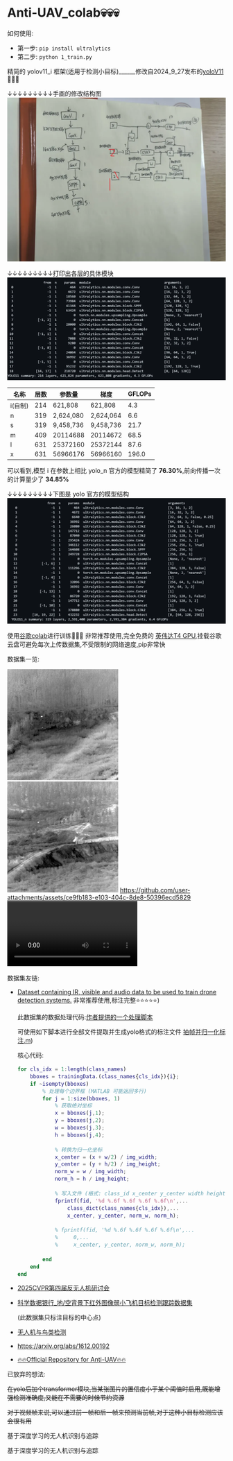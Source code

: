 # Anti-UAV_colab💀💀💀

如何使用:  

- 第一步: ```pip install ultralytics```
- 第二步: ```python 1_train.py```

精简的 yolov11_i 框架(适用于检测小目标)______修改自2024_9_27发布的[yoloV11](https://docs.ultralytics.com/)🥰🥰🥰

↓↓↓↓↓↓↓↓↓手画的修改结构图
![哈哈哈](image.png)

↓↓↓↓↓↓↓↓↓打印出各层的具体模块
![alt text](image-1.png)

| 名称 |层数|参数量|梯度|GFLOPs
|-----|---|--------|--------|------
|i(自制)|214|621,808|621,808|4.3
|     n|319|2,624,080|2,624,064|6.6
|     s|319|9,458,736|9,458,736|21.7
|     m|409|20114688|20114672|68.5
|     l|631|25372160|25372144|87.6
|     x|631|56966176|56966160|196.0

可以看到,模型 i 在参数上相比 yolo_n 官方的模型精简了 **76.30%**,前向传播一次的计算量少了 **34.85%**

↓↓↓↓↓↓↓↓↓下图是 yolo 官方的模型结构
![alt text](image-2.png)

使用[谷歌colab](https://colab.research.google.com/)进行训练🤩🤩🤩
非常推荐使用,完全免费的 [英伟达T4 GPU](https://www.nvidia.cn/data-center/tesla-t4/),挂载谷歌云盘可避免每次上传数据集,不受限制的网络速度,pip非常快

数据集一览:

![alt text](./ReadMe/1.bmp)
![alt text](./ReadMe/2.bmp)
<https://github.com/user-attachments/assets/ce9fb183-e103-404c-8de8-50396ecd5829>
![alt text](./ReadMe/IR_BIRD_066.avi)

数据集友链:

- [Dataset containing IR, visible and audio data to be used to train drone detection systems.](https://github.com/DroneDetectionThesis/Drone-detection-dataset) 非常推荐使用,标注完整⭐⭐⭐⭐⭐)

    此数据集的数据处理代码:[作者提供的一个处理脚本](https://github.com/DroneDetectionThesis/Drone-detection-dataset/blob/6598976ba1a5f5adf3f309b570254582f909c0f3/Data/Create_a_dataset_from_videos_and_labels.m)

    可使用如下脚本进行全部文件提取并生成yolo格式的标注文件 [抽帧并归一化标注.m](https://github.com/liushihowe/Anti-UAV_colab_git/blob/6c3b72415735c79f3b6e0fd91bcfe206a675f791/datasets/%E6%8A%BD%E5%B8%A7%E5%B9%B6%E8%BD%AC%E5%8C%96%E4%B8%BAyolo%E6%A0%87%E6%B3%A8%E7%9A%84%E6%A0%BC%E5%BC%8F.m))

    核心代码:

    ```matlab
    for cls_idx = 1:length(class_names)
        bboxes = trainingData.(class_names{cls_idx}){i};
        if ~isempty(bboxes)
            % 处理每个边界框 (MATLAB 可能返回多行)
            for j = 1:size(bboxes, 1)
                % 获取绝对坐标
                x = bboxes(j,1);
                y = bboxes(j,2);
                w = bboxes(j,3);
                h = bboxes(j,4);
                
                % 转换为归一化坐标
                x_center = (x + w/2) / img_width;
                y_center = (y + h/2) / img_height;
                norm_w = w / img_width;
                norm_h = h / img_height;
                
                % 写入文件 (格式: class_id x_center y_center width height)
                fprintf(fid, '%d %.6f %.6f %.6f %.6f\n',...
                    class_dict(class_names{cls_idx}),...
                    x_center, y_center, norm_w, norm_h);

                % fprintf(fid, '%d %.6f %.6f %.6f %.6f\n',...
                %     0,...
                %     x_center, y_center, norm_w, norm_h);

            end
        end
    end
    ```

- [2025CVPR第四届反无人机研讨会](https://anti-uav.github.io/)
- [科学数据银行_地/空背景下红外图像弱小飞机目标检测跟踪数据集](https://www.scidb.cn/detail?dataSetId=720626420933459968)

    (此数据集只标注目标的中心点)
- [无人机与鸟类检测](https://www.mdpi.com/1424-8220/21/8/2824)
- <https://arxiv.org/abs/1612.00192>
- [🔥🔥Official Repository for Anti-UAV🔥🔥](https://github.com/ZhaoJ9014/Anti-UAV)

已放弃的想法:

~~在yolo后加个transformer模块,当某张图片的置信度小于某个阈值时启用,既能增强检测准确度,又能在不需要的时候节约资源~~

~~对于视频帧来说,可以通过前一帧和后一帧来预测当前帧,对于这种小目标检测应该会很有用~~

基于深度学习的无人机识别与追踪

基于深度学习的无人机识别与追踪
